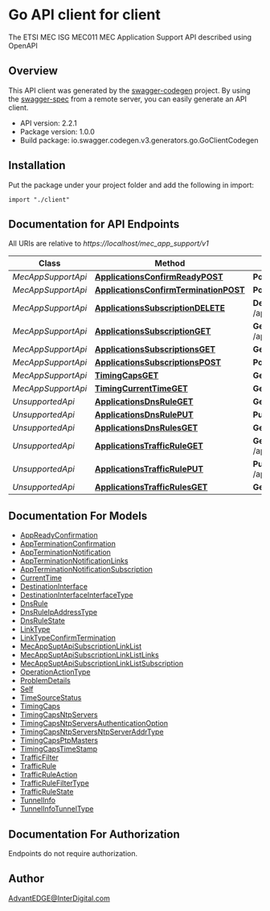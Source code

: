 # Go API client for client

The ETSI MEC ISG MEC011 MEC Application Support API described using OpenAPI

## Overview
This API client was generated by the [swagger-codegen](https://github.com/swagger-api/swagger-codegen) project.  By using the [swagger-spec](https://github.com/swagger-api/swagger-spec) from a remote server, you can easily generate an API client.

- API version: 2.2.1
- Package version: 1.0.0
- Build package: io.swagger.codegen.v3.generators.go.GoClientCodegen

## Installation
Put the package under your project folder and add the following in import:
```golang
import "./client"
```

## Documentation for API Endpoints

All URIs are relative to *https://localhost/mec_app_support/v1*

Class | Method | HTTP request | Description
------------ | ------------- | ------------- | -------------
*MecAppSupportApi* | [**ApplicationsConfirmReadyPOST**](docs/MecAppSupportApi.md#applicationsconfirmreadypost) | **Post** /applications/{appInstanceId}/confirm_ready | 
*MecAppSupportApi* | [**ApplicationsConfirmTerminationPOST**](docs/MecAppSupportApi.md#applicationsconfirmterminationpost) | **Post** /applications/{appInstanceId}/confirm_termination | 
*MecAppSupportApi* | [**ApplicationsSubscriptionDELETE**](docs/MecAppSupportApi.md#applicationssubscriptiondelete) | **Delete** /applications/{appInstanceId}/subscriptions/{subscriptionId} | 
*MecAppSupportApi* | [**ApplicationsSubscriptionGET**](docs/MecAppSupportApi.md#applicationssubscriptionget) | **Get** /applications/{appInstanceId}/subscriptions/{subscriptionId} | 
*MecAppSupportApi* | [**ApplicationsSubscriptionsGET**](docs/MecAppSupportApi.md#applicationssubscriptionsget) | **Get** /applications/{appInstanceId}/subscriptions | 
*MecAppSupportApi* | [**ApplicationsSubscriptionsPOST**](docs/MecAppSupportApi.md#applicationssubscriptionspost) | **Post** /applications/{appInstanceId}/subscriptions | 
*MecAppSupportApi* | [**TimingCapsGET**](docs/MecAppSupportApi.md#timingcapsget) | **Get** /timing/timing_caps | 
*MecAppSupportApi* | [**TimingCurrentTimeGET**](docs/MecAppSupportApi.md#timingcurrenttimeget) | **Get** /timing/current_time | 
*UnsupportedApi* | [**ApplicationsDnsRuleGET**](docs/UnsupportedApi.md#applicationsdnsruleget) | **Get** /applications/{appInstanceId}/dns_rules/{dnsRuleId} | 
*UnsupportedApi* | [**ApplicationsDnsRulePUT**](docs/UnsupportedApi.md#applicationsdnsruleput) | **Put** /applications/{appInstanceId}/dns_rules/{dnsRuleId} | 
*UnsupportedApi* | [**ApplicationsDnsRulesGET**](docs/UnsupportedApi.md#applicationsdnsrulesget) | **Get** /applications/{appInstanceId}/dns_rules | 
*UnsupportedApi* | [**ApplicationsTrafficRuleGET**](docs/UnsupportedApi.md#applicationstrafficruleget) | **Get** /applications/{appInstanceId}/traffic_rules/{trafficRuleId} | 
*UnsupportedApi* | [**ApplicationsTrafficRulePUT**](docs/UnsupportedApi.md#applicationstrafficruleput) | **Put** /applications/{appInstanceId}/traffic_rules/{trafficRuleId} | 
*UnsupportedApi* | [**ApplicationsTrafficRulesGET**](docs/UnsupportedApi.md#applicationstrafficrulesget) | **Get** /applications/{appInstanceId}/traffic_rules | 


## Documentation For Models

 - [AppReadyConfirmation](docs/AppReadyConfirmation.md)
 - [AppTerminationConfirmation](docs/AppTerminationConfirmation.md)
 - [AppTerminationNotification](docs/AppTerminationNotification.md)
 - [AppTerminationNotificationLinks](docs/AppTerminationNotificationLinks.md)
 - [AppTerminationNotificationSubscription](docs/AppTerminationNotificationSubscription.md)
 - [CurrentTime](docs/CurrentTime.md)
 - [DestinationInterface](docs/DestinationInterface.md)
 - [DestinationInterfaceInterfaceType](docs/DestinationInterfaceInterfaceType.md)
 - [DnsRule](docs/DnsRule.md)
 - [DnsRuleIpAddressType](docs/DnsRuleIpAddressType.md)
 - [DnsRuleState](docs/DnsRuleState.md)
 - [LinkType](docs/LinkType.md)
 - [LinkTypeConfirmTermination](docs/LinkTypeConfirmTermination.md)
 - [MecAppSuptApiSubscriptionLinkList](docs/MecAppSuptApiSubscriptionLinkList.md)
 - [MecAppSuptApiSubscriptionLinkListLinks](docs/MecAppSuptApiSubscriptionLinkListLinks.md)
 - [MecAppSuptApiSubscriptionLinkListSubscription](docs/MecAppSuptApiSubscriptionLinkListSubscription.md)
 - [OperationActionType](docs/OperationActionType.md)
 - [ProblemDetails](docs/ProblemDetails.md)
 - [Self](docs/Self.md)
 - [TimeSourceStatus](docs/TimeSourceStatus.md)
 - [TimingCaps](docs/TimingCaps.md)
 - [TimingCapsNtpServers](docs/TimingCapsNtpServers.md)
 - [TimingCapsNtpServersAuthenticationOption](docs/TimingCapsNtpServersAuthenticationOption.md)
 - [TimingCapsNtpServersNtpServerAddrType](docs/TimingCapsNtpServersNtpServerAddrType.md)
 - [TimingCapsPtpMasters](docs/TimingCapsPtpMasters.md)
 - [TimingCapsTimeStamp](docs/TimingCapsTimeStamp.md)
 - [TrafficFilter](docs/TrafficFilter.md)
 - [TrafficRule](docs/TrafficRule.md)
 - [TrafficRuleAction](docs/TrafficRuleAction.md)
 - [TrafficRuleFilterType](docs/TrafficRuleFilterType.md)
 - [TrafficRuleState](docs/TrafficRuleState.md)
 - [TunnelInfo](docs/TunnelInfo.md)
 - [TunnelInfoTunnelType](docs/TunnelInfoTunnelType.md)


## Documentation For Authorization
 Endpoints do not require authorization.


## Author

AdvantEDGE@InterDigital.com


